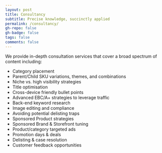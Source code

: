 ```yaml
---
layout: post
title: Consultancy
subtitle: Precise knowledge, succinctly applied
permalink: /consultancy/
gh-repo: false
gh-badge: false
tags: false
comments: false
---
```

We provide in-depth consultation services that cover a broad spectrum of content including:
- Category placement
- Parent/Child SKU variations, themes, and combinations
- Niche vs. high visibility strategies 
- Title optimisation
- Cross-device friendly bullet points
- Advanced EBC/A+ strategies to leverage traffic
- Back-end keyword research
- Image editing and compliance
- Avoiding potential delisting traps
- Sponsored Product strategies
- Sponsored Brand & Storefront tuning
- Product/category targeted ads
- Promotion days & deals
- Delisting & case resolution
- Customer feedback opportunities




